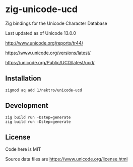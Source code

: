 # zig-unicode-ucd

Zig bindings for the Unicode Character Database

Last updated as of Unicode 13.0.0

http://www.unicode.org/reports/tr44/

https://www.unicode.org/versions/latest/

https://unicode.org/Public/UCD/latest/ucd/

<!--
[DIR]	auxiliary/
[DIR]	emoji/
[DIR]	extracted/
-->

## Installation
```
zigmod aq add 1/nektro/unicode-ucd
```

## Development
```
zig build run -Dstep=generate
zig build run -Dstep=generate
```

## License
Code here is MIT

Source data files are https://www.unicode.org/license.html
